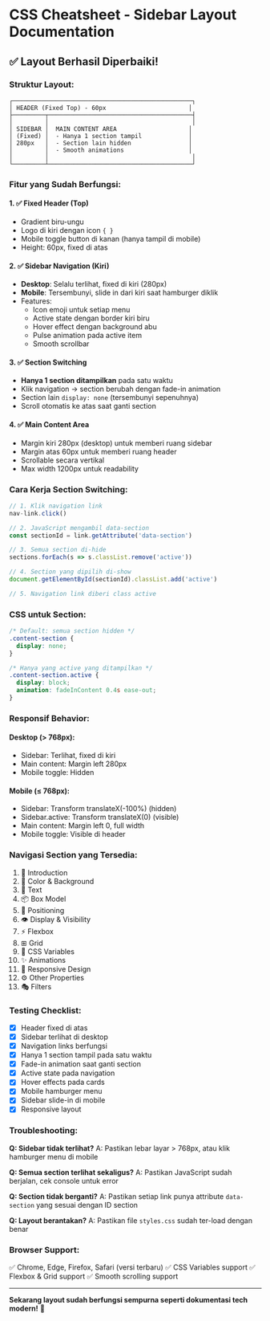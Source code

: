 # CSS Cheatsheet - Sidebar Layout Documentation

## ✅ Layout Berhasil Diperbaiki!

### Struktur Layout:

```
┌──────────────────────────────────────────────────┐
│ HEADER (Fixed Top) - 60px                       │
├─────────┬────────────────────────────────────────┤
│         │                                        │
│ SIDEBAR │  MAIN CONTENT AREA                    │
│ (Fixed) │  - Hanya 1 section tampil             │
│ 280px   │  - Section lain hidden                │
│         │  - Smooth animations                  │
│         │                                        │
└─────────┴────────────────────────────────────────┘
```

### Fitur yang Sudah Berfungsi:

#### 1. ✅ **Fixed Header** (Top)
- Gradient biru-ungu
- Logo di kiri dengan icon `{ }`
- Mobile toggle button di kanan (hanya tampil di mobile)
- Height: 60px, fixed di atas

#### 2. ✅ **Sidebar Navigation** (Kiri)
- **Desktop**: Selalu terlihat, fixed di kiri (280px)
- **Mobile**: Tersembunyi, slide in dari kiri saat hamburger diklik
- Features:
  - Icon emoji untuk setiap menu
  - Active state dengan border kiri biru
  - Hover effect dengan background abu
  - Pulse animation pada active item
  - Smooth scrollbar

#### 3. ✅ **Section Switching**
- **Hanya 1 section ditampilkan** pada satu waktu
- Klik navigation → section berubah dengan fade-in animation
- Section lain `display: none` (tersembunyi sepenuhnya)
- Scroll otomatis ke atas saat ganti section

#### 4. ✅ **Main Content Area**
- Margin kiri 280px (desktop) untuk memberi ruang sidebar
- Margin atas 60px untuk memberi ruang header
- Scrollable secara vertikal
- Max width 1200px untuk readability

### Cara Kerja Section Switching:

```javascript
// 1. Klik navigation link
nav-link.click()

// 2. JavaScript mengambil data-section
const sectionId = link.getAttribute('data-section')

// 3. Semua section di-hide
sections.forEach(s => s.classList.remove('active'))

// 4. Section yang dipilih di-show
document.getElementById(sectionId).classList.add('active')

// 5. Navigation link diberi class active
```

### CSS untuk Section:

```css
/* Default: semua section hidden */
.content-section {
  display: none;
}

/* Hanya yang active yang ditampilkan */
.content-section.active {
  display: block;
  animation: fadeInContent 0.4s ease-out;
}
```

### Responsif Behavior:

#### Desktop (> 768px):
- Sidebar: Terlihat, fixed di kiri
- Main content: Margin left 280px
- Mobile toggle: Hidden

#### Mobile (≤ 768px):
- Sidebar: Transform translateX(-100%) (hidden)
- Sidebar.active: Transform translateX(0) (visible)
- Main content: Margin left 0, full width
- Mobile toggle: Visible di header

### Navigasi Section yang Tersedia:

1. 📖 Introduction
2. 🎨 Color & Background
3. 📝 Text
4. 📦 Box Model
5. 📍 Positioning
6. 👁️ Display & Visibility
7. ⚡ Flexbox
8. ⊞ Grid
9. 🔧 CSS Variables
10. ✨ Animations
11. 📱 Responsive Design
12. ⚙️ Other Properties
13. 🎭 Filters

### Testing Checklist:

- [x] Header fixed di atas
- [x] Sidebar terlihat di desktop
- [x] Navigation links berfungsi
- [x] Hanya 1 section tampil pada satu waktu
- [x] Fade-in animation saat ganti section
- [x] Active state pada navigation
- [x] Hover effects pada cards
- [x] Mobile hamburger menu
- [x] Sidebar slide-in di mobile
- [x] Responsive layout

### Troubleshooting:

**Q: Sidebar tidak terlihat?**
A: Pastikan lebar layar > 768px, atau klik hamburger menu di mobile

**Q: Semua section terlihat sekaligus?**
A: Pastikan JavaScript sudah berjalan, cek console untuk error

**Q: Section tidak berganti?**
A: Pastikan setiap link punya attribute `data-section` yang sesuai dengan ID section

**Q: Layout berantakan?**
A: Pastikan file `styles.css` sudah ter-load dengan benar

### Browser Support:

✅ Chrome, Edge, Firefox, Safari (versi terbaru)
✅ CSS Variables support
✅ Flexbox & Grid support
✅ Smooth scrolling support

---

**Sekarang layout sudah berfungsi sempurna seperti dokumentasi tech modern!** 🎉
